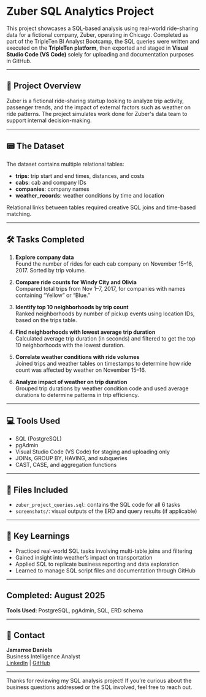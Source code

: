 # Zuber SQL Analytics Project

This project showcases a SQL-based analysis using real-world ride-sharing data for a fictional company, Zuber, operating in Chicago. Completed as part of the TripleTen BI Analyst Bootcamp, the SQL queries were written and executed on the **TripleTen platform**, then exported and staged in **Visual Studio Code (VS Code)** solely for uploading and documentation purposes in GitHub.

---

## 📂 Project Overview
Zuber is a fictional ride-sharing startup looking to analyze trip activity, passenger trends, and the impact of external factors such as weather on ride patterns. The project simulates work done for Zuber's data team to support internal decision-making.

---

## 📟 The Dataset
The dataset contains multiple relational tables:
- **trips**: trip start and end times, distances, and costs
- **cabs**: cab and company IDs
- **companies**: company names
- **weather_records**: weather conditions by time and location

Relational links between tables required creative SQL joins and time-based matching.

---

## 🛠️ Tasks Completed
1. **Explore company data**  
   Found the number of rides for each cab company on November 15–16, 2017. Sorted by trip volume.

2. **Compare ride counts for Windy City and Olivia**  
   Compared total trips from Nov 1–7, 2017, for companies with names containing “Yellow” or “Blue.”

3. **Identify top 10 neighborhoods by trip count**  
   Ranked neighborhoods by number of pickup events using location IDs, based on the trips table.

4. **Find neighborhoods with lowest average trip duration**  
   Calculated average trip duration (in seconds) and filtered to get the top 10 neighborhoods with the lowest duration.

5. **Correlate weather conditions with ride volumes**  
   Joined trips and weather tables on timestamps to determine how ride count was affected by weather on November 15–16.

6. **Analyze impact of weather on trip duration**  
   Grouped trip durations by weather condition code and used average durations to determine patterns in trip efficiency.

---

## 💻 Tools Used
- SQL (PostgreSQL)
- pgAdmin
- Visual Studio Code (VS Code) for staging and uploading only
- JOINs, GROUP BY, HAVING, and subqueries
- CAST, CASE, and aggregation functions

---

## 📄 Files Included
- `zuber_project_queries.sql`: contains the SQL code for all 6 tasks
- `screenshots/`: visual outputs of the ERD and query results (if applicable)

---

## 🧠 Key Learnings
- Practiced real-world SQL tasks involving multi-table joins and filtering
- Gained insight into weather’s impact on transportation
- Applied SQL to replicate business reporting and data exploration
- Learned to manage SQL script files and documentation through GitHub

---

## Completed: August 2025  
**Tools Used**: PostgreSQL, pgAdmin, SQL, ERD schema

---

## 📡 Contact
**Jamarree Daniels**  
Business Intelligence Analyst  
[LinkedIn](https://www.linkedin.com/in/jamarree-daniels) | [GitHub](https://github.com/JJD0813)

---

Thanks for reviewing my SQL analysis project! If you’re curious about the business questions addressed or the SQL involved, feel free to reach out.
